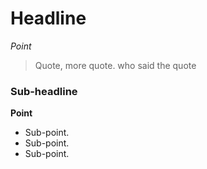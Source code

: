 # Headline
*Point*
> Quote, more quote. 
>  who said the quote
 
### Sub-headline
**Point**
* Sub-point.
* Sub-point.
* Sub-point.

